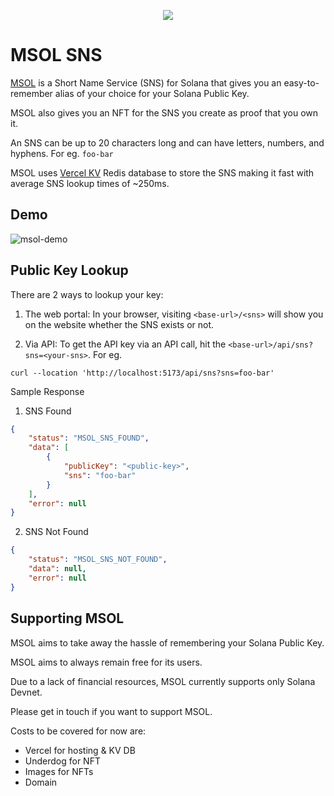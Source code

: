 <p align="center"><img src="https://github.com/WilfredAlmeida/msol-sns/assets/60785452/d4b934ed-5ff1-4b27-aba4-9c52aecf05ad"/></p>

# MSOL SNS

[MSOL](https://msol-sns.vercel.app/) is a Short Name Service (SNS) for Solana that gives you an easy-to-remember alias of your choice for your Solana Public Key.

MSOL also gives you an NFT for the SNS you create as proof that you own it.

An SNS can be up to 20 characters long and can have letters, numbers, and hyphens. For eg. `foo-bar`

MSOL uses [Vercel KV](https://vercel.com/docs/storage/vercel-kv) Redis database to store the SNS making it fast with average SNS lookup times of ~250ms.

## Demo
![msol-demo](https://github.com/WilfredAlmeida/msol-sns/assets/60785452/24559d1d-a704-4498-aeb7-45504ec5dc6c)


## Public Key Lookup
There are 2 ways to lookup your key:
1. The web portal: In your browser, visiting `<base-url>/<sns>` will show you on the website whether the SNS exists or not.  

2. Via API: To get the API key via an API call, hit the `<base-url>/api/sns?sns=<your-sns>`. For eg.  
```curl
curl --location 'http://localhost:5173/api/sns?sns=foo-bar'
```

Sample Response
1. SNS Found
```json
{
    "status": "MSOL_SNS_FOUND",
    "data": [
        {
            "publicKey": "<public-key>",
            "sns": "foo-bar"
        }
    ],
    "error": null
}
```

2. SNS Not Found
```json
{
    "status": "MSOL_SNS_NOT_FOUND",
    "data": null,
    "error": null
}
```


## Supporting MSOL
MSOL aims to take away the hassle of remembering your Solana Public Key.

MSOL aims to always remain free for its users.

Due to a lack of financial resources, MSOL currently supports only Solana Devnet.

Please get in touch if you want to support MSOL.

Costs to be covered for now are:  
- Vercel for hosting & KV DB
- Underdog for NFT
- Images for NFTs
- Domain

